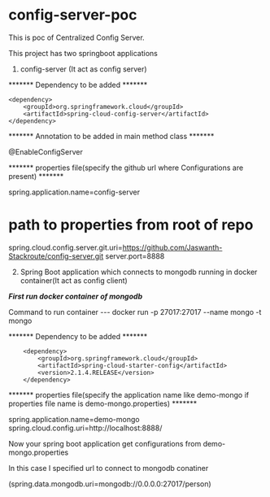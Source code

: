 # config-server-poc

This is poc of Centralized Config Server.

This project has two springboot applications

1. config-server (It act as config server)

******* Dependency to be added *******

	<dependency>
		<groupId>org.springframework.cloud</groupId>
		<artifactId>spring-cloud-config-server</artifactId>
	</dependency>
  
******* Annotation to be added in main method class *******

@EnableConfigServer

******* properties file(specify the github url where Configurations are present) *******

spring.application.name=config-server
# path to properties from root of repo
spring.cloud.config.server.git.uri=https://github.com/Jaswanth-Stackroute/config-server.git
server.port=8888

2. Spring Boot application which connects to mongodb running in docker container(It act as config client)


 *******First run docker container of mongodb*******
 
 Command to run container --- 
               docker run -p 27017:27017 --name mongo -t mongo
 
******* Dependency to be added *******

<!-- https://mvnrepository.com/artifact/org.springframework.cloud/spring-cloud-starter-config -->
		<dependency>
			<groupId>org.springframework.cloud</groupId>
			<artifactId>spring-cloud-starter-config</artifactId>
			<version>2.1.4.RELEASE</version>
		</dependency>

******* properties file(specify the application name like demo-mongo if properties file name is demo-mongo.properties) *******

spring.application.name=demo-mongo
spring.cloud.config.uri=http://localhost:8888/

Now your spring boot application get configurations from demo-mongo.properties

In this case I specified url to connect to mongodb conatiner 

(spring.data.mongodb.uri=mongodb://0.0.0.0:27017/person)
